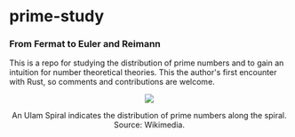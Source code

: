 # prime-study
### From Fermat to Euler and Reimann

This is a repo for studying the distribution of prime numbers and to gain an intuition for number theoretical theories.
This the author's first encounter with Rust, so comments and contributions are welcome.

<div align="center">
<img src="https://upload.wikimedia.org/wikipedia/commons/3/34/Spirale_Ulam_150.jpg">

An Ulam Spiral indicates the distribution of prime numbers along the spiral. Source: Wikimedia.
</div>
